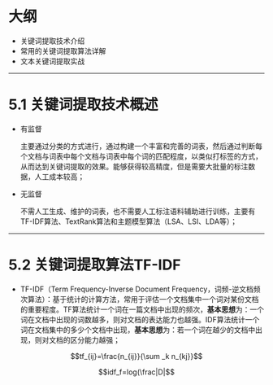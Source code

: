 # 大纲

- 关键词提取技术介绍
- 常用的关键词提取算法详解
- 文本关键词提取实战

---

# 5.1 关键词提取技术概述

- 有监督

	主要通过分类的方式进行，通过构建一个丰富和完善的词表，然后通过判断每个文档与词表中每个文档与词表中每个词的匹配程度，以类似打标签的方式，从而达到关键词提取的效果。能够获得较高精度，但是需要大批量的标注数据，人工成本较高；

- 无监督

	不需人工生成、维护的词表，也不需要人工标注语料辅助进行训练，主要有TF-IDF算法、TextRank算法和主题模型算法（LSA、LSI、LDA等）；

---

# 5.2 关键词提取算法TF-IDF

- TF-IDF（Term Frequency-Inverse Document Frequency，词频-逆文档频次算法）：基于统计的计算方法，常用于评估一个文档集中一个词对某份文档的重要程度。TF算法统计一个词在一篇文档中出现的频次，**基本思想**为：一个词在文档中出现的词数越多，则对文档的表达能力也越强。IDF算法统计一个词在文档集中的多少个文档中出现，**基本思想**为：若一个词在越少的文档中出现，则对文档的区分能力越强；

$$tf_{ij}=\frac{n_{ij}}{\sum _k n_{kj}}$$

$$idf_f=log(\frac|D|$$
